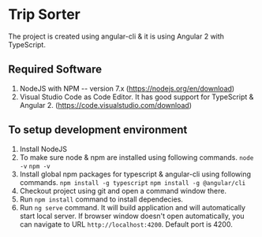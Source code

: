 # Trip Sorter

The project is created using angular-cli & it is using Angular 2 with TypeScript.

## Required Software
1. NodeJS with NPM -- version 7.x (https://nodejs.org/en/download)
2. Visual Studio Code as Code Editor. It has good support for TypeScript & Angular 2. (https://code.visualstudio.com/download)

## To setup development environment

1. Install NodeJS
2. To make sure node & npm are installed using following commands.
`node -v`
`npm -v`
3. Install global npm packages for typescript & angular-cli using following commands.
`npm install -g typescript`
`npm install -g @angular/cli`
4. Checkout project using git and open a command window there.
5. Run `npm install` command to install dependecies.
6. Run `ng serve` command. It will build application and will automatically start local server. If browser window doesn't open automatically, you can navigate to URL `http://localhost:4200`. Default port is 4200.


